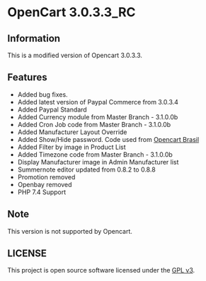 # OpenCart 3.0.3.3_RC

## Information

This is a modified version of Opencart 3.0.3.3.

## Features

- Added bug fixes.
- Added latest version of Paypal Commerce from 3.0.3.4
- Added Paypal Standard
- Added Currency module from Master Branch - 3.1.0.0b
- Added Cron Job code from Master Branch - 3.1.0.0b
- Added Manufacturer Layout Override
- Added Show/Hide password. Code used from <a href="https://github.com/opencartbrasil/opencartbrasil" target="_blank">Opencart Brasil</a>
- Added Filter by image in Product List
- Added Timezone code from Master Branch - 3.1.0.0b
- Display Manufacturer image in Admin Manufacturer list
- Summernote editor updated from 0.8.2 to 0.8.8
- Promotion removed
- Openbay removed
- PHP 7.4 Support

## Note

This version is not supported by Opencart.

## LICENSE
This project is open source software licensed under the [GPL v3](./LICENSE).